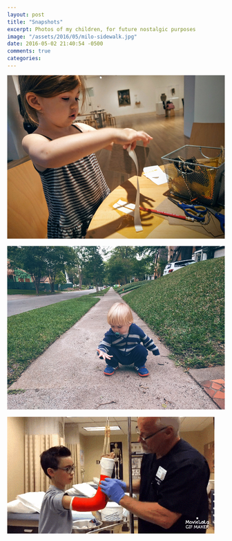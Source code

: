 ```yaml
---
layout: post
title: "Snapshots"
excerpt: Photos of my children, for future nostalgic purposes
image: "/assets/2016/05/milo-sidewalk.jpg"
date: 2016-05-02 21:40:54 -0500
comments: true
categories: 
---
```


![](/assets/2016/05/lucy-art.jpg "Lucy at the DMA")

![](/assets/2016/05/milo-sidewalk.jpg "Milo exploring on a walk")

![](/assets/2016/05/penn-cast.gif "Penn getting his cast on. Broken in two places!")

